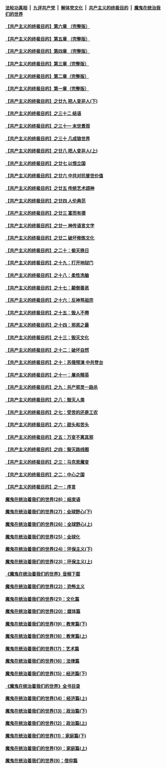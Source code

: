 ####  [法轮功真相](../../../../basic/blob/master/README.md?t=06171031) &nbsp;|&nbsp; [九评共产党](../../../../9ping.md/blob/master/README.md?t=06171031) &nbsp;|&nbsp; [解体党文化](../../../../jtdwh.md/blob/master/README.md?t=06171031)  &nbsp;|&nbsp; [共产主义的终极目的](../../../../gczydzjmd.md/blob/master/README.md?t=06171031) &nbsp;|&nbsp; [魔鬼在统治我们的世界](../../../../mgztzwmdsj.md/blob/master/README.md?t=06171031) 

#### [【共产主义的终极目的】第六章 （完整版）](../pages/nsc422/n11428913.md?t=06171031) 

#### [【共产主义的终极目的】第五章 （完整版）](../pages/nsc422/n11428912.md?t=06171031) 

#### [【共产主义的终极目的】第四章 （完整版）](../pages/nsc422/n11428907.md?t=06171031) 

#### [【共产主义的终极目的】第三章（完整版）](../pages/nsc422/n11428848.md?t=06171031) 

#### [【共产主义的终极目的】第二章（完整版）](../pages/nsc422/n11428831.md?t=06171031) 

#### [【共产主义的终极目的】第一章（完整版）](../pages/nsc422/n11417651.md?t=06171031) 

#### [【共产主义的终极目的】之廿九 把人变非人(下)](../pages/nsc422/n11344140.md?t=06171031) 

#### [【共产主义的终极目的】之三十二 结语](../pages/nsc422/n11360535.md?t=06171031) 

#### [【共产主义的终极目的】之三十一 末世景观](../pages/nsc422/n11351129.md?t=06171031) 

#### [【共产主义的终极目的】之三十 几成狼世界](../pages/nsc422/n11348280.md?t=06171031) 

#### [【共产主义的终极目的】之廿八 把人变非人(上)](../pages/nsc422/n11340492.md?t=06171031) 

#### [【共产主义的终极目的】之廿七 以恨立国](../pages/nsc422/n11336944.md?t=06171031) 

#### [【共产主义的终极目的】之廿六 中共对抗普世价值](../pages/nsc422/n11324785.md?t=06171031) 

#### [【共产主义的终极目的】之廿五 传统艺术颂神](../pages/nsc422/n11296396.md?t=06171031) 

#### [【共产主义的终极目的】之廿四 人伦典范](../pages/nsc422/n11296397.md?t=06171031) 

#### [【共产主义的终极目的】之廿三 富而有德](../pages/nsc422/n11283598.md?t=06171031) 

#### [【共产主义的终极目的】之廿一 神传语言文字](../pages/nsc422/n11263265.md?t=06171031) 

#### [【共产主义的终极目的】之廿二 破坏修炼文化](../pages/nsc422/n11245728.md?t=06171031) 

#### [【共产主义的终极目的】之二十：偷天换日](../pages/nsc422/n11238846.md?t=06171031) 

#### [【共产主义的终极目的】之十九：打开地狱门](../pages/nsc422/n11206376.md?t=06171031) 

#### [【共产主义的终极目的】之十八：柔性洗脑](../pages/nsc422/n11199994.md?t=06171031) 

#### [【共产主义的终极目的】之十七：颠倒善恶](../pages/nsc422/n11179782.md?t=06171031) 

#### [【共产主义的终极目的】之十六：反神骂祖宗](../pages/nsc422/n11166798.md?t=06171031) 

#### [【共产主义的终极目的】之十五：毁人不倦](../pages/nsc422/n11166792.md?t=06171031) 

#### [【共产主义的终极目的】之十四：邪恶之最](../pages/nsc422/n11150249.md?t=06171031) 

#### [【共产主义的终极目的】之十三：毁灭文化](../pages/nsc422/n11135227.md?t=06171031) 

#### [【共产主义的终极目的】之十二：破坏自然](../pages/nsc422/n11135214.md?t=06171031) 

#### [【共产主义的终极目的】之十：苏俄预演 中共登台](../pages/nsc422/n11118424.md?t=06171031) 

#### [【共产主义的终极目的】之十一：屠杀精英](../pages/nsc422/n11118442.md?t=06171031) 

#### [【共产主义的终极目的】之九：共产邪灵一路杀](../pages/nsc422/n11114139.md?t=06171031) 

#### [【共产主义的终极目的】之八：毁灭人类](../pages/nsc422/n11108503.md?t=06171031) 

#### [【共产主义的终极目的】之七：受苦的还是工农](../pages/nsc422/n11101809.md?t=06171031) 

#### [【共产主义的终极目的】之六：甜头和苦头](../pages/nsc422/n11096971.md?t=06171031) 

#### [【共产主义的终极目的】之五：万变不离其邪](../pages/nsc422/n11091285.md?t=06171031) 

#### [【共产主义的终极目的】之四：毁灭路线图](../pages/nsc422/n11086284.md?t=06171031) 

#### [【共产主义的终极目的】之三：马克思魔变](../pages/nsc422/n11061941.md?t=06171031) 

#### [【共产主义的终极目的】之二：中心之国](../pages/nsc422/n11047728.md?t=06171031) 

#### [【共产主义的终极目的】之一：序言](../pages/nsc422/n11086077.md?t=06171031) 

#### [魔鬼在统治着我们的世界(28)：结束语](../pages/nsc422/n10936246.md?t=06171031) 

#### [魔鬼在统治着我们的世界(27)：全球野心(下)](../pages/nsc422/n10928319.md?t=06171031) 

#### [魔鬼在统治着我们的世界(26)：全球野心(上)](../pages/nsc422/n10900318.md?t=06171031) 

#### [魔鬼在统治着我们的世界(25)：全球化](../pages/nsc422/n10788205.md?t=06171031) 

#### [魔鬼在统治着我们的世界(24)：环保主义(下)](../pages/nsc422/n10695307.md?t=06171031) 

#### [魔鬼在统治着我们的世界(23)：环保主义(上)](../pages/nsc422/n10688613.md?t=06171031) 

#### [《魔鬼在统治着我们的世界》音频下载](../pages/nsc422/n10635553.md?t=06171031) 

#### [魔鬼在统治着我们的世界(22)：恐怖主义](../pages/nsc422/n10614727.md?t=06171031) 

#### [魔鬼在统治着我们的世界(21)：文化篇](../pages/nsc422/n10597706.md?t=06171031) 

#### [魔鬼在统治着我们的世界(20)：媒体篇](../pages/nsc422/n10586579.md?t=06171031) 

#### [魔鬼在统治着我们的世界(19)：教育篇(下)](../pages/nsc422/n10564808.md?t=06171031) 

#### [魔鬼在统治着我们的世界(18)：教育篇(上)](../pages/nsc422/n10526970.md?t=06171031) 

#### [魔鬼在统治着我们的世界(17)：艺术篇](../pages/nsc422/n10499093.md?t=06171031) 

#### [魔鬼在统治着我们的世界(16)：法律篇](../pages/nsc422/n10485969.md?t=06171031) 

#### [魔鬼在统治着我们的世界(15)：经济篇(下)](../pages/nsc422/n10469975.md?t=06171031) 

#### [《魔鬼在统治着我们的世界》全书目录](../pages/nsc422/n10464261.md?t=06171031) 

#### [魔鬼在统治着我们的世界(14)：经济篇(上)](../pages/nsc422/n10457370.md?t=06171031) 

#### [魔鬼在统治着我们的世界(13)：政治篇(下)](../pages/nsc422/n10448270.md?t=06171031) 

#### [魔鬼在统治着我们的世界(12)：政治篇(上)](../pages/nsc422/n10444576.md?t=06171031) 

#### [魔鬼在统治着我们的世界(11)：家庭篇(下)](../pages/nsc422/n10440961.md?t=06171031) 

#### [魔鬼在统治着我们的世界(10)：家庭篇(上)](../pages/nsc422/n10435448.md?t=06171031) 

#### [魔鬼在统治着我们的世界(9)：信仰篇](../pages/nsc422/n10432159.md?t=06171031) 


